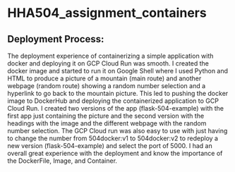 # HHA504_assignment_containers

## Deployment Process:
The deployment experience of containerizing a simple application with docker and deploying it on GCP Cloud Run was smooth. I created the docker image and started to run it on Google Shell where I used Python and HTML to produce a picture of a mountain (main route) and another webpage (random route) showing a random number selection and a hyperlink to go back to the mountain picture. This led to pushing the docker image to DockerHub and deploying the containerized application to GCP Cloud Run. I created two versions of the app (flask-504-example) with the first app just containing the picture and the second version with the headings with the image and the different webpage with the random number selection. The GCP Cloud run was also easy to use with just having to change the number from 504docker:v1 to 504docker:v2 to redeploy a new version (flask-504-example) and select the port of 5000. I had an overall great experience with the deployment and know the importance of the DockerFile, Image, and Container.

